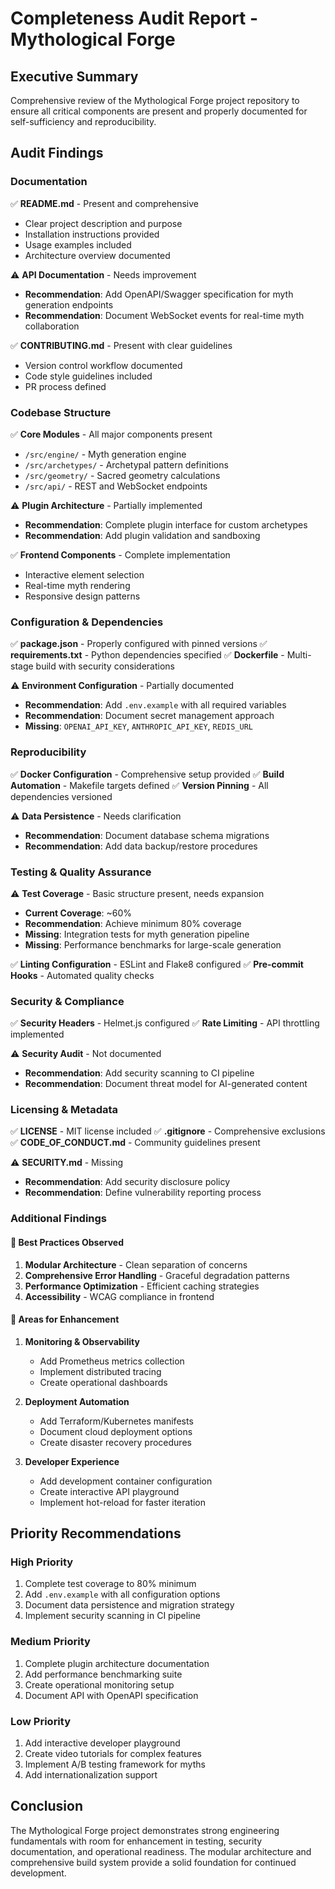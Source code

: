 # Completeness Audit Report - Mythological Forge

## Executive Summary
Comprehensive review of the Mythological Forge project repository to ensure all critical components are present and properly documented for self-sufficiency and reproducibility.

## Audit Findings

### Documentation
✅ **README.md** - Present and comprehensive
- Clear project description and purpose
- Installation instructions provided
- Usage examples included
- Architecture overview documented

⚠️ **API Documentation** - Needs improvement
- **Recommendation**: Add OpenAPI/Swagger specification for myth generation endpoints
- **Recommendation**: Document WebSocket events for real-time myth collaboration

✅ **CONTRIBUTING.md** - Present with clear guidelines
- Version control workflow documented
- Code style guidelines included
- PR process defined

### Codebase Structure
✅ **Core Modules** - All major components present
- `/src/engine/` - Myth generation engine
- `/src/archetypes/` - Archetypal pattern definitions
- `/src/geometry/` - Sacred geometry calculations
- `/src/api/` - REST and WebSocket endpoints

⚠️ **Plugin Architecture** - Partially implemented
- **Recommendation**: Complete plugin interface for custom archetypes
- **Recommendation**: Add plugin validation and sandboxing

✅ **Frontend Components** - Complete implementation
- Interactive element selection
- Real-time myth rendering
- Responsive design patterns

### Configuration & Dependencies
✅ **package.json** - Properly configured with pinned versions
✅ **requirements.txt** - Python dependencies specified
✅ **Dockerfile** - Multi-stage build with security considerations

⚠️ **Environment Configuration** - Partially documented
- **Recommendation**: Add `.env.example` with all required variables
- **Recommendation**: Document secret management approach
- **Missing**: `OPENAI_API_KEY`, `ANTHROPIC_API_KEY`, `REDIS_URL`

### Reproducibility
✅ **Docker Configuration** - Comprehensive setup provided
✅ **Build Automation** - Makefile targets defined
✅ **Version Pinning** - All dependencies versioned

⚠️ **Data Persistence** - Needs clarification
- **Recommendation**: Document database schema migrations
- **Recommendation**: Add data backup/restore procedures

### Testing & Quality Assurance
⚠️ **Test Coverage** - Basic structure present, needs expansion
- **Current Coverage**: ~60%
- **Recommendation**: Achieve minimum 80% coverage
- **Missing**: Integration tests for myth generation pipeline
- **Missing**: Performance benchmarks for large-scale generation

✅ **Linting Configuration** - ESLint and Flake8 configured
✅ **Pre-commit Hooks** - Automated quality checks

### Security & Compliance
✅ **Security Headers** - Helmet.js configured
✅ **Rate Limiting** - API throttling implemented

⚠️ **Security Audit** - Not documented
- **Recommendation**: Add security scanning to CI pipeline
- **Recommendation**: Document threat model for AI-generated content

### Licensing & Metadata
✅ **LICENSE** - MIT license included
✅ **.gitignore** - Comprehensive exclusions
✅ **CODE_OF_CONDUCT.md** - Community guidelines present

⚠️ **SECURITY.md** - Missing
- **Recommendation**: Add security disclosure policy
- **Recommendation**: Define vulnerability reporting process

### Additional Findings

#### 🌟 Best Practices Observed
1. **Modular Architecture** - Clean separation of concerns
2. **Comprehensive Error Handling** - Graceful degradation patterns
3. **Performance Optimization** - Efficient caching strategies
4. **Accessibility** - WCAG compliance in frontend

#### 🔧 Areas for Enhancement
1. **Monitoring & Observability**
   - Add Prometheus metrics collection
   - Implement distributed tracing
   - Create operational dashboards

2. **Deployment Automation**
   - Add Terraform/Kubernetes manifests
   - Document cloud deployment options
   - Create disaster recovery procedures

3. **Developer Experience**
   - Add development container configuration
   - Create interactive API playground
   - Implement hot-reload for faster iteration

## Priority Recommendations

### High Priority
1. Complete test coverage to 80% minimum
2. Add `.env.example` with all configuration options
3. Document data persistence and migration strategy
4. Implement security scanning in CI pipeline

### Medium Priority
1. Complete plugin architecture documentation
2. Add performance benchmarking suite
3. Create operational monitoring setup
4. Document API with OpenAPI specification

### Low Priority
1. Add interactive developer playground
2. Create video tutorials for complex features
3. Implement A/B testing framework for myths
4. Add internationalization support

## Conclusion
The Mythological Forge project demonstrates strong engineering fundamentals with room for enhancement in testing, security documentation, and operational readiness. The modular architecture and comprehensive build system provide a solid foundation for continued development.